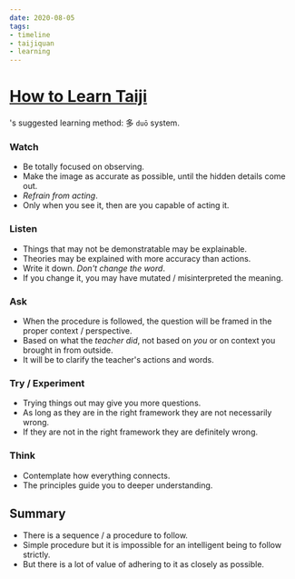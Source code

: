 ```yaml
---
date: 2020-08-05
tags:
- timeline
- taijiquan
- learning
---
```


# [How to Learn Taiji](http://practicalmethod.com/2013/01/how-to-learn-practical-method/)

<hongjunsheng>'s suggested learning method: 多 `duō` system.

### Watch
* Be totally focused on observing.
* Make the image as accurate as possible, until the hidden details come out.
* *Refrain from acting*.
* Only when you see it, then are you capable of acting it.

### Listen
* Things that may not be demonstratable may be explainable.
* Theories may be explained with more accuracy than actions.
* Write it down. *Don't change the word*.
* If you change it, you may have mutated / misinterpreted the meaning.

### Ask
* When the procedure is followed, the question will be framed in the proper context / perspective.
* Based on what the *teacher did*, not based on *you* or on context you brought in from outside.
* It will be to clarify the teacher's actions and words.

### Try / Experiment
* Trying things out may give you more questions.
* As long as they are in the right framework they are not necessarily wrong.
* If they are not in the right framework they are definitely wrong.

### Think
* Contemplate how everything connects.
* The principles guide you to deeper understanding.

## Summary
* There is a sequence / a procedure to follow.
* Simple procedure but it is impossible for an intelligent being to follow strictly.
* But there is a lot of value of adhering to it as closely as possible.

